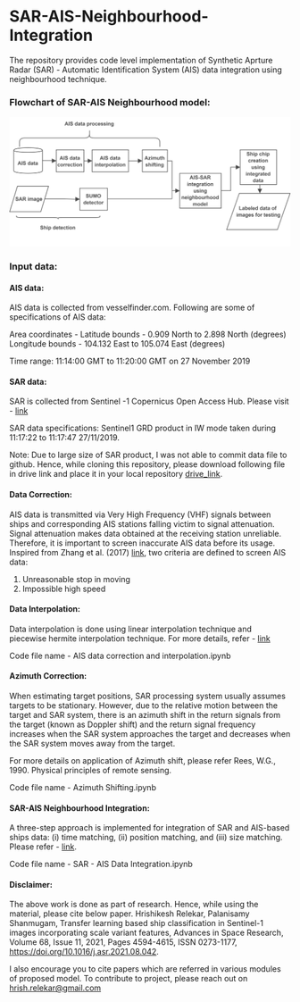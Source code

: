 # SAR-AIS-Neighbourhood-Integration
The repository provides code level implementation of Synthetic Aprture Radar (SAR) - Automatic Identification System (AIS) data integration using neighbourhood technique. 


### Flowchart of SAR-AIS Neighbourhood model: 

![Alt text](Images/Figure_7.jpg?raw=true "Title")


### Input data: 

#### AIS data: 

AIS data is collected from vesselfinder.com. Following are some of specifications of AIS data:

Area coordinates -
Latitude bounds - 0.909 North to 2.898 North (degrees)
Longitude bounds - 104.132 East to 105.074 East (degrees)

Time range: 11:14:00 GMT to 11:20:00 GMT on 27 November 2019

#### SAR data:

SAR is collected from Sentinel -1 Copernicus Open Access Hub. Please visit - [link](https://scihub.copernicus.eu/)

SAR data specifications: 
Sentinel1 GRD product in IW mode taken during 11:17:22 to 11:17:47 27/11/2019.

Note: Due to large size of SAR product, I was not able to commit data file to github. Hence, while cloning this repository, please download following file in drive link and place it in your local repository [drive_link](https://drive.google.com/drive/folders/15rErOobNkHM5LApo8Rj6DUntJArSGk-I?usp=sharing).


#### Data Correction: 

AIS data is transmitted via Very High Frequency (VHF) signals between ships and corresponding AIS stations falling victim to signal attenuation. Signal attenuation makes data obtained at the receiving station unreliable. Therefore, it is important to screen inaccurate AIS data before its usage. Inspired from Zhang et al. (2017) [link](https://ieeexplore.ieee.org/document/8047888), two criteria are defined to screen AIS data:

1. Unreasonable stop in moving
2. Impossible high speed

#### Data Interpolation: 

Data interpolation is done using linear interpolation technique and piecewise hermite interpolation technique. For more details, refer - [link](https://doi.org/10.1016/j.asr.2021.08.042)

Code file name - AIS data correction and interpolation.ipynb

#### Azimuth Correction: 

When estimating target positions, SAR processing system usually assumes targets to be stationary. However, due to the relative motion between the target and SAR system, there is an azimuth shift in the return signals from the target (known as Doppler shift) and the return signal frequency increases when the SAR system approaches the target and decreases when the SAR system moves away from the target.

For more details on application of Azimuth shift, please refer Rees, W.G., 1990. Physical principles of remote sensing.

Code file name - Azimuth Shifting.ipynb

#### SAR-AIS Neighbourhood Integration: 

A three-step approach is implemented for integration of SAR and AIS-based ships data: (i) time matching, (ii) position matching, and (iii) size matching. Please refer - [link](https://doi.org/10.1017/S0373463311000749). 

Code file name - SAR - AIS Data Integration.ipynb

#### Disclaimer: 

The above work is done as part of research. Hence, while using the material, please cite below paper. 
Hrishikesh Relekar, Palanisamy Shanmugam, Transfer learning based ship classification in Sentinel-1 images incorporating scale variant features, Advances in Space Research, Volume 68, Issue 11, 2021, Pages 4594-4615, ISSN 0273-1177, https://doi.org/10.1016/j.asr.2021.08.042. 

I also encourage you to cite papers which are referred in various modules of proposed model. To contribute to project, please reach out on hrish.relekar@gmail.com

